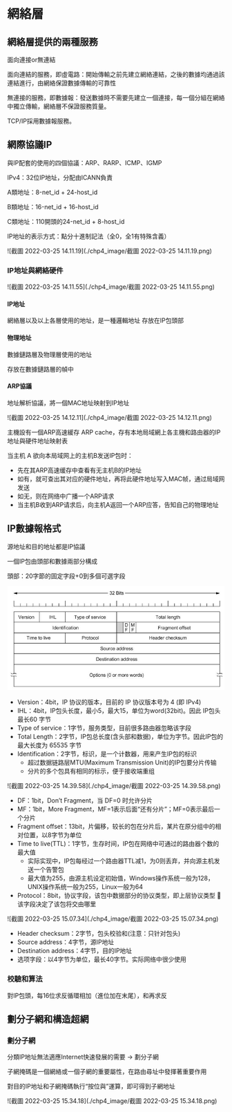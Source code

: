 # 網絡層

## 網絡層提供的兩種服務

面向連接or無連結

面向連結的服務，即虛電路：開始傳輸之前先建立網絡連結，之後的數據均通過該連結進行，由網絡保證數據傳輸的可靠性

無連接的服務，即數據報：發送數據時不需要先建立一個連接，每一個分組在網絡中獨立傳輸，網絡層不保證服務質量。

TCP/IP採用數據報服務。

## 網際協議IP

與IP配套的使用的四個協議：ARP、RARP、ICMP、IGMP

IPv4：32位IP地址，分配由ICANN負責

A類地址：8-net_id + 24-host_id

B類地址：16-net_id + 16-host_id

C類地址：110開頭的24-net_id + 8-host_id

IP地址的表示方式：點分十進制記法（全0，全1有特殊含義）

![截圖 2022-03-25 14.11.19](./chp4_image/截圖 2022-03-25 14.11.19.png)

### IP地址與網絡硬件

![截圖 2022-03-25 14.11.55](./chp4_image/截圖 2022-03-25 14.11.55.png)

#### IP地址

網絡層以及以上各層使用的地址，是一種邏輯地址 存放在IP包頭部

#### 物理地址

數據鏈路層及物理層使用的地址

存放在數據鏈路層的幀中

#### ARP協議

地址解析協議，將一個MAC地址映射到IP地址

![截圖 2022-03-25 14.12.11](./chp4_image/截圖 2022-03-25 14.12.11.png)

主機設有一個ARP高速緩存 ARP cache，存有本地局域網上各主機和路由器的IP地址與硬件地址映射表

当主机 A 欲向本局域网上的主机B发送IP包时：

- 先在其ARP高速缓存中查看有无主机B的IP地址
- 如有，就可查出其对应的硬件地址，再将此硬件地址写入MAC帧，通过局域网发送
- 如无，则在网络中广播一个ARP请求
- 当主机B收到ARP请求后，向主机A返回一个ARP应答，告知自己的物理地址

## IP數據報格式

源地址和目的地址都是IP協議

一個IP包由頭部和數據兩部分構成

頭部：20字節的固定字段+0到多個可選字段

![ip_cont](./chp4_image/ip_cont.png)

- Version：4bit，IP 协议的版本，目前的 IP 协议版本号为 4  (即 IPv4)
- IHL：4bit，IP包头长度，最小5，最大15，单位为word(32bit)。因此 IP包头最长60 字节
- Type of service：1字节，服务类型，目前很多路由器忽略该字段
- Total Length：2字节，IP包总长度(含头部和数据)，单位为字节。因此IP包的最大长度为 65535 字节
- Identification：2字节，标识，是一个计数器，用来产生IP包的标识
  - 超过数据链路层MTU(Maximum Transmission Unit)的IP包要分片传输
  - 分片的多个包具有相同的标示，便于接收端重组

![截圖 2022-03-25 14.39.58](./chp4_image/截圖 2022-03-25 14.39.58.png)

- DF：1bit，Don’t Fragment，当 DF=0 时允许分片
- MF：1bit，More Fragment，MF=1表示后面“还有分片”；MF=0表示最后一个分片
- Fragment offset：13bit，片偏移，较长的包在分片后，某片在原分组中的相对位置，以8字节为单位
- Time to live(TTL)：1字节，生存时间，IP包在网络中可通过的路由器个数的最大值
  - 实际实现中，IP包每经过一个路由器TTL减1，为0则丢弃，并向源主机发送一个告警包
  - 最大值为255，由源主机设定初始值，Windows操作系统一般为128，UNIX操作系统一般为255，Linux一般为64
- Protocol：8bit，协议字段，该包中数据部分的协议类型，即上层协议类型  该字段决定了该包将交由哪里

![截圖 2022-03-25 15.07.34](./chp4_image/截圖 2022-03-25 15.07.34.png)

- Header checksum：2字节，包头校验和(注意：只针对包头)
- Source address：4字节，源IP地址
- Destination address：4字节，目的IP地址
- 选项字段：以4字节为单位，最长40字节。实际网络中很少使用

### 校驗和算法

對IP包頭，每16位求反循環相加（進位加在末尾），和再求反

## 劃分子網和構造超網

### 劃分子網

分類IP地址無法適應Internet快速發展的需要 -> 劃分子網

子網掩碼是一個網絡或一個子網的重要屬性，在路由尋址中發揮著重要作用

對目的IP地址和子網掩碼執行“按位與”運算，即可得到子網地址

![截圖 2022-03-25 15.34.18](./chp4_image/截圖 2022-03-25 15.34.18.png)